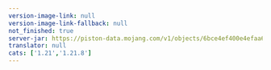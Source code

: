```yaml
---
version-image-link: null
version-image-link-fallback: null
not_finished: true
server-jar: https://piston-data.mojang.com/v1/objects/6bce4ef400e4efaa63a13d5e6f6b500be969ef81/server.jar
translator: null
cats: ['1.21','1.21.8']
---
```

